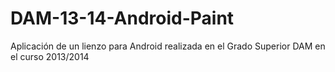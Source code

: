 # DAM-13-14-Android-Paint
Aplicación de un lienzo para Android realizada en el Grado Superior DAM en el curso 2013/2014
